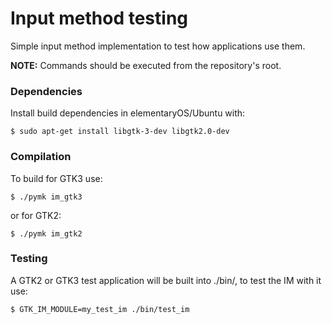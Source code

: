 Input method testing
====================

Simple input method implementation to test how applications use them.

**NOTE:** Commands should be executed from the repository's root.

### Dependencies
Install build dependencies in elementaryOS/Ubuntu with:
```
$ sudo apt-get install libgtk-3-dev libgtk2.0-dev
```

### Compilation
To build for GTK3 use:
```
$ ./pymk im_gtk3
```

or for GTK2:
```
$ ./pymk im_gtk2
```

### Testing
A GTK2 or GTK3 test application will be built into ./bin/, to test the IM with it use:
```
$ GTK_IM_MODULE=my_test_im ./bin/test_im 
```

